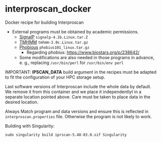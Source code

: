 # interproscan_docker

Docker recipe for building Interproscan

* External programs must be obtained by academic permissions. 
    * [SignalP](http://www.cbs.dtu.dk/services/SignalP/) ```signalp-4.1b.Linux.tar.Z```
    * [TMHMM](http://www.cbs.dtu.dk/services/TMHMM/) ```tmhmm-2.0c.Linux.tar.gz```
    * [Phobious](https://phobius.sbc.su.se/) ```phobius101_linux.tar.gz```
        * Regarding phobius: https://www.biostars.org/p/238642/
    * Some modifications are also needed in those programs in advance, e. g., replacing ```/usr/bin/perl``` for ```/usr/bin/env perl```
    
IMPORTANT: **IPSCAN_DATA** build argument in the recipes must be adapted to fit the configuration of your HPC storage setup.

Last software versions of Interproscan include the whole data by default. We remove it from this container and we place it independentlyt in a separate location pointed above. Care must be taken to place data in the desired location.

Always Match program and data versions and ensure this is reflected in ```interproscan.properties``` file. Otherwise the program is not likely to work.

Building with Singularity:

    sudo singularity build iprscan-5.48-83.0.sif Singularity

